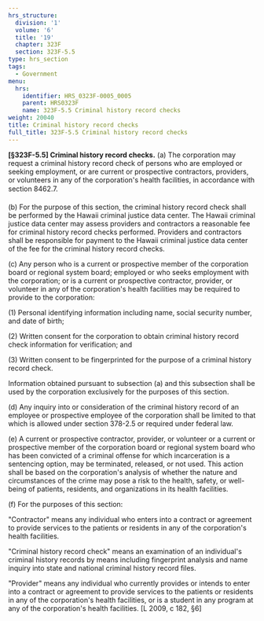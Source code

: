 ```yaml
---
hrs_structure:
  division: '1'
  volume: '6'
  title: '19'
  chapter: 323F
  section: 323F-5.5
type: hrs_section
tags:
  - Government
menu:
  hrs:
    identifier: HRS_0323F-0005_0005
    parent: HRS0323F
    name: 323F-5.5 Criminal history record checks
weight: 20040
title: Criminal history record checks
full_title: 323F-5.5 Criminal history record checks
---
```

**[§323F-5.5] Criminal history record checks.** (a) The corporation may request a criminal history record check of persons who are employed or seeking employment, or are current or prospective contractors, providers, or volunteers in any of the corporation's health facilities, in accordance with section 8462.7.

(b) For the purpose of this section, the criminal history record check shall be performed by the Hawaii criminal justice data center. The Hawaii criminal justice data center may assess providers and contractors a reasonable fee for criminal history record checks performed. Providers and contractors shall be responsible for payment to the Hawaii criminal justice data center of the fee for the criminal history record checks.

(c) Any person who is a current or prospective member of the corporation board or regional system board; employed or who seeks employment with the corporation; or is a current or prospective contractor, provider, or volunteer in any of the corporation's health facilities may be required to provide to the corporation:

(1) Personal identifying information including name, social security number, and date of birth;

(2) Written consent for the corporation to obtain criminal history record check information for verification; and

(3) Written consent to be fingerprinted for the purpose of a criminal history record check.

Information obtained pursuant to subsection (a) and this subsection shall be used by the corporation exclusively for the purposes of this section.

(d) Any inquiry into or consideration of the criminal history record of an employee or prospective employee of the corporation shall be limited to that which is allowed under section 378-2.5 or required under federal law.

(e) A current or prospective contractor, provider, or volunteer or a current or prospective member of the corporation board or regional system board who has been convicted of a criminal offense for which incarceration is a sentencing option, may be terminated, released, or not used. This action shall be based on the corporation's analysis of whether the nature and circumstances of the crime may pose a risk to the health, safety, or well-being of patients, residents, and organizations in its health facilities.

(f) For the purposes of this section:

"Contractor" means any individual who enters into a contract or agreement to provide services to the patients or residents in any of the corporation's health facilities.

"Criminal history record check" means an examination of an individual's criminal history records by means including fingerprint analysis and name inquiry into state and national criminal history record files.

"Provider" means any individual who currently provides or intends to enter into a contract or agreement to provide services to the patients or residents in any of the corporation's health facilities, or is a student in any program at any of the corporation's health facilities. [L 2009, c 182, §6]
